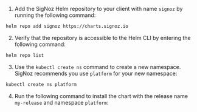 1. Add the SigNoz Helm repository to your client with name `signoz` by running the following command:

```bash
helm repo add signoz https://charts.signoz.io
```

2. Verify that the repository is accessible to the Helm CLI by entering the following command:
  
```bash
helm repo list
```

3. Use the `kubectl create ns` command to create a new namespace. SigNoz recommends you use `platform` for your new namespace:

```bash
kubectl create ns platform
```

4. Run the following command to install the chart with the release name `my-release` and namespace `platform`: